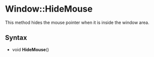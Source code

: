 # Window::HideMouse ##
This method hides the mouse pointer when it is inside the window area.

## Syntax ##
- void **HideMouse**()
